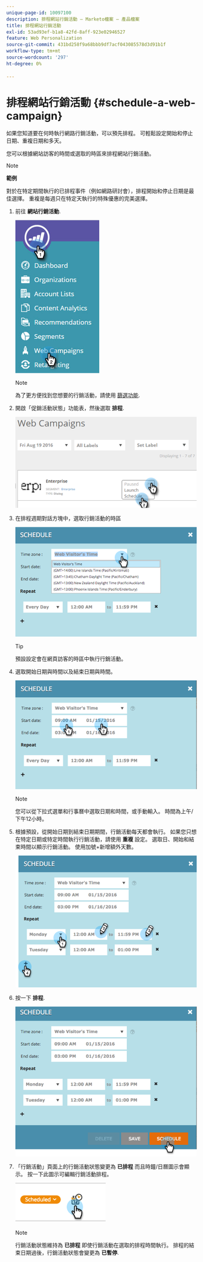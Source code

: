 ```yaml
---
unique-page-id: 10097100
description: 排程網站行銷活動 — Marketo檔案 — 產品檔案
title: 排程網站行銷活動
exl-id: 53ad93ef-b1a8-42fd-8aff-923e02946527
feature: Web Personalization
source-git-commit: 431bd258f9a68bbb9df7acf043085578d3d91b1f
workflow-type: tm+mt
source-wordcount: '297'
ht-degree: 0%

---
```


# 排程網站行銷活動 {#schedule-a-web-campaign}

如果您知道要在何時執行網路行銷活動，可以預先排程。 可輕鬆設定開始和停止日期、重複日期和多天。

您可以根據網站訪客的時間或選取的時區來排程網站行銷活動。

>[!NOTE]
>
>**範例**
>
>對於在特定期間執行的已排程事件（例如網路研討會），排程開始和停止日期是最佳選擇。 重複是每週只在特定天執行的特殊優惠的完美選擇。

1. 前往 **網站行銷活動**.

   ![](assets/image2016-8-18-16-3a38-3a47.png)

   >[!NOTE]
   >
   >為了更方便找到您想要的行銷活動，請使用 [篩選功能](/help/marketo/product-docs/web-personalization/working-with-web-campaigns/filter-web-campaigns.md).

1. 開啟「促銷活動狀態」功能表，然後選取 **排程**.

   ![](assets/image2016-8-18-16-3a41-3a45.png)

1. 在排程週期對話方塊中，選取行銷活動的時區

   ![](assets/image2016-1-14-8-3a14-3a20.png)

   >[!TIP]
   >
   >預設設定會在網頁訪客的時區中執行行銷活動。

1. 選取開始日期與時間以及結束日期與時間。

   ![](assets/image2016-1-14-8-3a16-3a12.png)

   >[!NOTE]
   >
   >您可以從下拉式選單和行事曆中選取日期和時間，或手動輸入。 時間為上午/下午12小時。

1. 根據預設，從開始日期到結束日期期間，行銷活動每天都會執行。 如果您只想在特定日期或特定時間執行行銷活動，請使用 **重複** 設定。 選取日、開始和結束時間以顯示行銷活動。 使用加號+新增額外天數。

   ![](assets/image2016-1-14-8-3a19-3a37.png)

1. 按一下 **排程**.

   ![](assets/image2016-1-14-8-3a27-3a55.png)

1. 「行銷活動」頁面上的行銷活動狀態變更為 **已排程** 而且時鐘/日曆圖示會顯示。 按一下此圖示可編輯行銷活動排程。

   ![](assets/image2016-1-14-8-3a27-3a32.png)

   >[!NOTE]
   >
   >行銷活動狀態維持為 **已排程** 即使行銷活動在選取的排程時間執行。 排程的結束日期過後，行銷活動狀態會變更為 **已暫停**.
